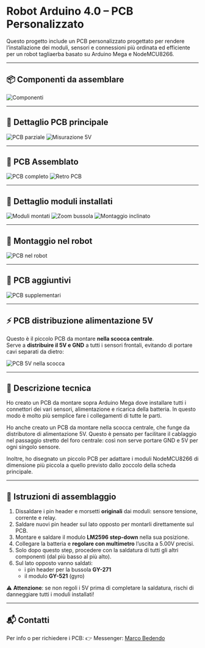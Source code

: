# Robot Arduino 4.0 – PCB Personalizzato

Questo progetto include un PCB personalizzato progettato per rendere l’installazione dei moduli, sensori e connessioni più ordinata ed efficiente per un robot tagliaerba basato su Arduino Mega e NodeMCU8266.

---

## 📦 Componenti da assemblare

![Componenti](https://github.com/Marcobedendo78/Robot-Arduino-4.0/raw/main/Img/20250508_174329.jpg)

---

## 🧩 Dettaglio PCB principale

![PCB parziale](https://github.com/Marcobedendo78/Robot-Arduino-4.0/raw/main/Img/20250508_175606.jpg)
![Misurazione 5V](https://github.com/Marcobedendo78/Robot-Arduino-4.0/raw/main/Img/20250508_175658.jpg)

---

## 🔧 PCB Assemblato

![PCB completo](https://github.com/Marcobedendo78/Robot-Arduino-4.0/raw/main/Img/20250508_194420.jpg)
![Retro PCB](https://github.com/Marcobedendo78/Robot-Arduino-4.0/raw/main/Img/20250508_194433.jpg)

---

## 🧠 Dettaglio moduli installati

![Moduli montati](https://github.com/Marcobedendo78/Robot-Arduino-4.0/raw/main/Img/20250530_201129.jpg)
![Zoom bussola](https://github.com/Marcobedendo78/Robot-Arduino-4.0/raw/main/Img/20250531_141824.jpg)
![Montaggio inclinato](https://github.com/Marcobedendo78/Robot-Arduino-4.0/raw/main/Img/20250531_142255.jpg)

---

## 🔌 Montaggio nel robot

![PCB nel robot](https://github.com/Marcobedendo78/Robot-Arduino-4.0/raw/main/Img/20250531_152122.jpg)

---

## 📐 PCB aggiuntivi

![PCB supplementari](https://github.com/Marcobedendo78/Robot-Arduino-4.0/raw/main/Img/20250602_152717.jpg)

---

## ⚡ PCB distribuzione alimentazione 5V

Questo è il piccolo PCB da montare **nella scocca centrale**.  
Serve a **distribuire il 5V e GND** a tutti i sensori frontali, evitando di portare cavi separati da dietro:

![PCB 5V nella scocca](https://github.com/Marcobedendo78/Robot-Arduino-4.0/raw/main/Img/20250517_190916.jpg)

---

## 📃 Descrizione tecnica

Ho creato un PCB da montare sopra Arduino Mega dove installare tutti i connettori dei vari sensori, alimentazione e ricarica della batteria. In questo modo è molto più semplice fare i collegamenti di tutte le parti.

Ho anche creato un PCB da montare nella scocca centrale, che funge da distributore di alimentazione 5V. Questo è pensato per facilitare il cablaggio nel passaggio stretto del foro centrale: così non serve portare GND e 5V per ogni singolo sensore.

Inoltre, ho disegnato un piccolo PCB per adattare i moduli NodeMCU8266 di dimensione più piccola a quello previsto dallo zoccolo della scheda principale.

---

## 🔧 Istruzioni di assemblaggio

1. Dissaldare i pin header e morsetti **originali** dai moduli: sensore tensione, corrente e relay.
2. Saldare nuovi pin header sul lato opposto per montarli direttamente sul PCB.
3. Montare e saldare il modulo **LM2596 step-down** nella sua posizione.
4. Collegare la batteria e **regolare con multimetro** l’uscita a 5.00V precisi.
5. Solo dopo questo step, procedere con la saldatura di tutti gli altri componenti (dal più basso al più alto).
6. Sul lato opposto vanno saldati:
   - i pin header per la bussola **GY-271**
   - il modulo **GY-521** (gyro)

⚠️ **Attenzione**: se non regoli i 5V prima di completare la saldatura, rischi di danneggiare tutti i moduli installati!

---

## 📬 Contatti

Per info o per richiedere i PCB:
👉 Messenger: [Marco Bedendo](https://www.facebook.com/marco.bedendo.54)
